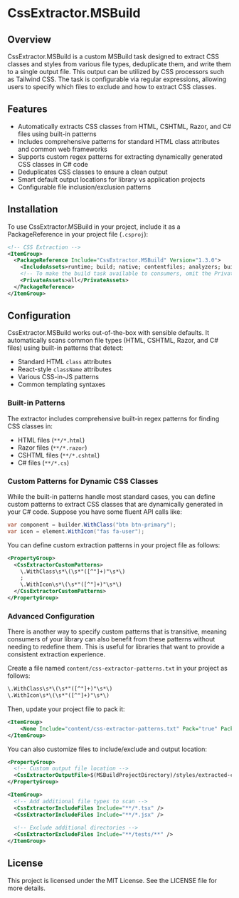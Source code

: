 # CssExtractor.MSBuild

## Overview

CssExtractor.MSBuild is a custom MSBuild task designed to extract CSS classes and styles from various file types, deduplicate them, and write them to a single output file. This output can be utilized by CSS processors such as Tailwind CSS. The task is configurable via regular expressions, allowing users to specify which files to exclude and how to extract CSS classes.

## Features

- Automatically extracts CSS classes from HTML, CSHTML, Razor, and C# files using built-in patterns
- Includes comprehensive patterns for standard HTML class attributes and common web frameworks
- Supports custom regex patterns for extracting dynamically generated CSS classes in C# code
- Deduplicates CSS classes to ensure a clean output
- Smart default output locations for library vs application projects
- Configurable file inclusion/exclusion patterns

## Installation

To use CssExtractor.MSBuild in your project, include it as a PackageReference in your project file (`.csproj`):

```xml
<!-- CSS Extraction -->
<ItemGroup>
  <PackageReference Include="CssExtractor.MSBuild" Version="1.3.0">
    <IncludeAssets>runtime; build; native; contentfiles; analyzers; buildtransitive</IncludeAssets>
    <!-- To make the build task available to consumers, omit the PrivateAssets element -->
    <PrivateAssets>all</PrivateAssets>
  </PackageReference>
</ItemGroup>
```

## Configuration

CssExtractor.MSBuild works out-of-the-box with sensible defaults. It automatically scans common file types (HTML, CSHTML, Razor, and C# files) using built-in patterns that detect:

- Standard HTML `class` attributes
- React-style `className` attributes  
- Various CSS-in-JS patterns
- Common templating syntaxes

### Built-in Patterns

The extractor includes comprehensive built-in regex patterns for finding CSS classes in:
- HTML files (`**/*.html`)
- Razor files (`**/*.razor`) 
- CSHTML files (`**/*.cshtml`)
- C# files (`**/*.cs`)

### Custom Patterns for Dynamic CSS Classes

While the built-in patterns handle most standard cases, you can define custom patterns to extract CSS classes that are dynamically generated in your C# code. Suppose you have some fluent API calls like:

```csharp
var component = builder.WithClass("btn btn-primary");
var icon = element.WithIcon("fas fa-user");
```

You can define custom extraction patterns in your project file as follows:

```xml
<PropertyGroup>
  <CssExtractorCustomPatterns>
    \.WithClass\s*\(\s*"([^"]+)"\s*\)
    ;
    \.WithIcon\s*\(\s*"([^"]+)"\s*\)
  </CssExtractorCustomPatterns>
</PropertyGroup>
```

### Advanced Configuration

There is another way to specify custom patterns that is transitive, meaning consumers of your library can also benefit from these patterns without needing to redefine them. This is useful for libraries that want to provide a consistent extraction experience.

Create a file named `content/css-extractor-patterns.txt` in your project as follows:

```txt
\.WithClass\s*\(\s*"([^"]+)"\s*\)
\.WithIcon\s*\(\s*"([^"]+)"\s*\)
```

Then, update your project file to pack it:

```xml
<ItemGroup>
    <None Include="content/css-extractor-patterns.txt" Pack="true" PackagePath="content/css-extractor-patterns.txt" />
</ItemGroup>
```

You can also customize files to include/exclude and output location:

```xml
<PropertyGroup>
  <!-- Custom output file location -->
  <CssExtractorOutputFile>$(MSBuildProjectDirectory)/styles/extracted-classes.txt</CssExtractorOutputFile>
</PropertyGroup>

<ItemGroup>
  <!-- Add additional file types to scan -->
  <CssExtractorIncludeFiles Include="**/*.tsx" />
  <CssExtractorIncludeFiles Include="**/*.jsx" />
  
  <!-- Exclude additional directories -->
  <CssExtractorExcludeFiles Include="**/tests/**" />
</ItemGroup>
```

## License

This project is licensed under the MIT License. See the LICENSE file for more details.
